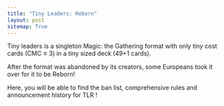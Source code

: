 ```yaml
---
title: "Tiny Leaders: Reborn"
layout: post
sitemap: True
---
```


Tiny leaders is a singleton Magic: the Gathering format with only tiny cost cards (CMC ≤ 3) in a tiny sized deck (49+1 cards).

After the format was abandoned by its creators, some Europeans took it over for it to be Reborn!

Here, you will be able to find the ban list, comprehensive rules and announcement history for TLR !